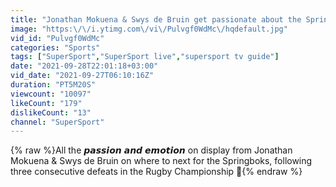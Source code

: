 ```yaml
---
title: "Jonathan Mokuena & Swys de Bruin get passionate about the Springboks after 3 straight losses"
image: "https:\/\/i.ytimg.com\/vi\/Pulvgf0WdMc\/hqdefault.jpg"
vid_id: "Pulvgf0WdMc"
categories: "Sports"
tags: ["SuperSport","SuperSport live","supersport tv guide"]
date: "2021-09-28T22:01:18+03:00"
vid_date: "2021-09-27T06:10:16Z"
duration: "PT5M20S"
viewcount: "10097"
likeCount: "179"
dislikeCount: "13"
channel: "SuperSport"
---
```

{% raw %}All the 𝙥𝙖𝙨𝙨𝙞𝙤𝙣 𝙖𝙣𝙙 𝙚𝙢𝙤𝙩𝙞𝙤𝙣 on display from Jonathan Mokuena &amp; Swys de Bruin on where to next for the Springboks, following three consecutive defeats in the Rugby Championship 🥺{% endraw %}
